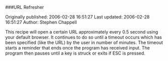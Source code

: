 ###URL Refresher

Originally published: 2006-02-28 16:51:27
Last updated: 2006-02-28 16:51:27
Author: Stephen Chappell

This recipe will open a certain URL approximately every 0.5 second using your default browser. It continues to do so until a timeout occurs which has been specified (like the URL) by the user in number of minutes. The timeout starts a reminder that ends once the program has received input. The program then pauses until a key is struck or exits if ESC is pressed.